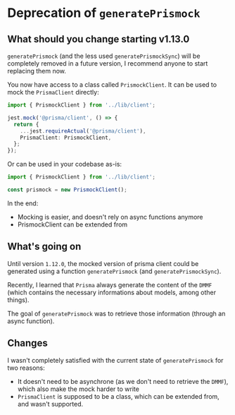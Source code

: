 # Deprecation of `generatePrismock`

## What should you change starting v1.13.0

`generatePrismock` (and the less used `generatePrismockSync`) will be completely removed in a future version, I recommend anyone to start replacing them now.

You now have access to a class called `PrismockClient`. It can be used to mock the `PrismaClient` directly:

```ts
import { PrismockClient } from '../lib/client';

jest.mock('@prisma/client', () => {
  return {
    ...jest.requireActual('@prisma/client'),
    PrismaClient: PrismockClient,
  };
});
```

Or can be used in your codebase as-is:

```ts
import { PrismockClient } from '../lib/client';

const prismock = new PrismockClient();
```

In the end:

- Mocking is easier, and doesn't rely on async functions anymore
- PrismockClient can be extended from

## What's going on

Until version `1.12.0`, the mocked version of prisma client could be generated using a function `generatePrismock` (and `generatePrismockSync`).

Recently, I learned that `Prisma` always generate the content of the `DMMF` (which contains the necessary informations about models, among other things).

The goal of `generatePrismock` was to retrieve those information (through an async function).

## Changes

I wasn't completely satisfied with the current state of `generatePrismock` for two reasons:

- It doesn't need to be asynchrone (as we don't need to retrieve the `DMMF`), which also make the mock harder to write
- `PrismaClient` is supposed to be a class, which can be extended from, and wasn't supported.
